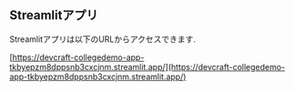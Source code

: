 ## Streamlitアプリ

Streamlitアプリは以下のURLからアクセスできます.

[https://devcraft-collegedemo-app-tkbyepzm8dppsnb3cxcjnm.streamlit.app/](https://devcraft-collegedemo-app-tkbyepzm8dppsnb3cxcjnm.streamlit.app/)
